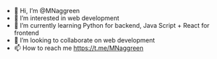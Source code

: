 - 👋 Hi, I’m @MNaggreen
- 👀 I’m interested in web development
- 🌱 I’m currently learning Python for backend, Java Script + React for frontend
- 💞️ I’m looking to collaborate on web development
- 📫 How to reach me https://t.me/MNaggreen

<!---
MNaggreen/MNaggreen is a ✨ special ✨ repository because its `README.md` (this file) appears on your GitHub profile.
You can click the Preview link to take a look at your changes.
--->
